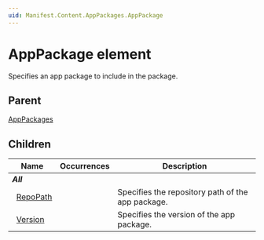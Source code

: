```yaml
---
uid: Manifest.Content.AppPackages.AppPackage
---
```


# AppPackage element

Specifies an app package to include in the package.

## Parent

[AppPackages](xref:Manifest.Content.AppPackages)

## Children

|Name|Occurrences|Description|
|--- |--- |--- |
|***All***|||
|&nbsp;&nbsp;[RepoPath](xref:Manifest.Content.AppPackages.AppPackage.RepoPath)||Specifies the repository path of the app package.|
|&nbsp;&nbsp;[Version](xref:Manifest.Content.AppPackages.AppPackage.Version)||Specifies the version of the app package.|
